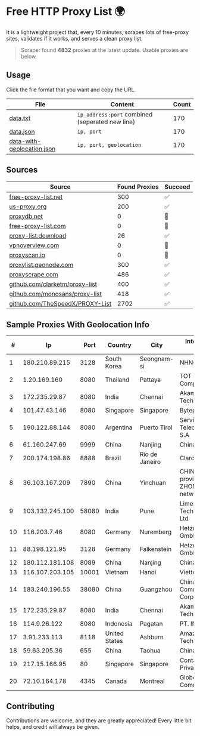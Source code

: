 
# Free HTTP Proxy List 🌍

It is a lightweight project that, every 10 minutes, scrapes lots of free-proxy sites, validates if it works, and serves a clean proxy list.


> Scraper found **4832** proxies at the latest update. Usable proxies are below.

## Usage

Click the file format that you want and copy the URL.


|File|Content|Count|
|----|-------|-----|
|[data.txt](https://raw.githubusercontent.com/themiralay/Proxy-List-World/master/data.txt)|`ip_address:port` combined (seperated new line)|170|
|[data.json](https://raw.githubusercontent.com/themiralay/Proxy-List-World/master/data.json)|`ip, port`|170|
|[data-with-geolocation.json](https://raw.githubusercontent.com/themiralay/Proxy-List-World/master/data-with-geolocation.json)|`ip, port, geolocation`|170|

## Sources

|Source|Found Proxies|Succeed|
|------|-------------|-------|
|[free-proxy-list.net](https://free-proxy-list.net)|300|✅|
|[us-proxy.org](https://www.us-proxy.org)|200|✅|
|[proxydb.net](http://proxydb.net)|0|🚫|
|[free-proxy-list.com](https://free-proxy-list.com/?page=&port=&type%5B%5D=http&type%5B%5D=https&up_time=0&search=Search)|0|🚫|
|[proxy-list.download](https://www.proxy-list.download/HTTP)|26|✅|
|[vpnoverview.com](https://vpnoverview.com/privacy/anonymous-browsing/free-proxy-servers)|0|🚫|
|[proxyscan.io](https://www.proxyscan.io)|0|🚫|
|[proxylist.geonode.com](https://proxylist.geonode.com/api/proxy-list?limit=300&page=1&sort_by=lastChecked&sort_type=desc&protocols=http,https)|300|✅|
|[proxyscrape.com](https://api.proxyscrape.com/v2/?request=displayproxies&protocol=http&timeout=10000&country=all&ssl=all&anonymity=all)|486|✅|
|[github.com/clarketm/proxy-list](https://raw.githubusercontent.com/clarketm/proxy-list/master/proxy-list-raw.txt)|400|✅|
|[github.com/monosans/proxy-list](https://raw.githubusercontent.com/monosans/proxy-list/main/proxies/http.txt)|418|✅|
|[github.com/TheSpeedX/PROXY-List](https://raw.githubusercontent.com/TheSpeedX/PROXY-List/master/http.txt)|2702|✅|


## Sample Proxies With Geolocation Info

|#|Ip|Port|Country|City|Internet Service Provider|
|-|--|----|-------|----|-------------------------|
|1|180.210.89.215|3128|South Korea|Seongnam-si|NHNCLOUD|
|2|1.20.169.160|8080|Thailand|Pattaya|TOT Public Company Limited|
|3|172.235.29.87|8080|India|Chennai|Akamai Technologies, Inc.|
|4|101.47.43.146|8080|Singapore|Singapore|Byteplus Pte. Ltd.|
|5|190.122.88.144|8080|Argentina|Puerto Tirol|Servicios y Telecomunicaciones S.A|
|6|61.160.247.69|9999|China|Nanjing|China Telecom|
|7|200.174.198.86|8888|Brazil|Rio de Janeiro|Claro S.A|
|8|36.103.167.209|7890|China|Yinchuan|CHINANET NINGXIA province ZHONGWEI IDC network|
|9|103.132.245.100|58080|India|Pune|Limerick Technologies Pvt Ltd|
|10|116.203.7.46|8080|Germany|Nuremberg|Hetzner Online GmbH|
|11|88.198.121.95|3128|Germany|Falkenstein|Hetzner Online GmbH|
|12|180.112.181.108|8089|China|Nanjing|Chinanet|
|13|116.107.203.105|10001|Vietnam|Hanoi|Viettel Corporation|
|14|183.240.196.55|38080|China|Guangzhou|China Mobile Communications Corporation|
|15|172.235.29.87|8080|India|Chennai|Akamai Technologies, Inc.|
|16|114.9.26.122|8080|Indonesia|Pagatan|PT. INDOSAT Tbk|
|17|3.91.233.113|8118|United States|Ashburn|Amazon Technologies Inc.|
|18|59.63.205.36|655|China|Taohua|Chinanet|
|19|217.15.166.95|80|Singapore|Singapore|Contabo Asia Private Limited|
|20|72.10.164.178|4345|Canada|Montreal|GloboTech Communications|



## Contributing

Contributions are welcome, and they are greatly appreciated! Every
little bit helps, and credit will always be given.

